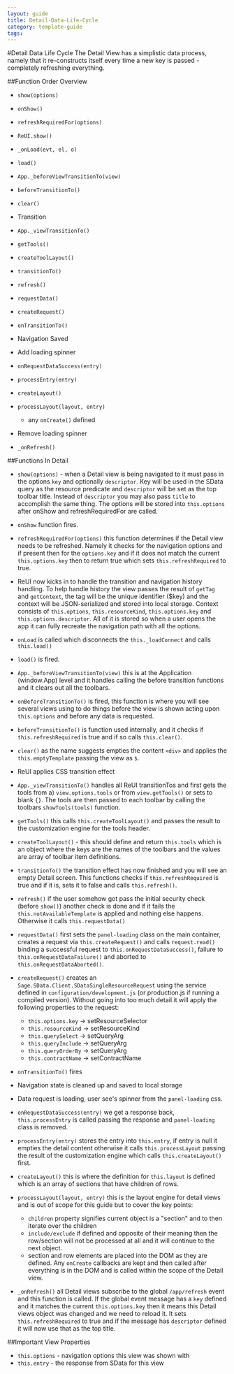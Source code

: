 ---
layout: guide
title: Detail-Data-Life-Cycle
category: template-guide
tags: 
---
#Detail Data Life Cycle
The Detail View has a simplistic data process, namely that it re-constructs itself every time a new key is passed - completely refreshing everything.

##Function Order Overview
* `show(options)`
* `onShow()`
* `refreshRequiredFor(options)`
* `ReUI.show()`
* `_onLoad(evt, el, o)`
* `load()`
* `App._beforeViewTransitionTo(view)`
* `beforeTransitionTo()`
* `clear()`
* Transition
* `App._viewTransitionTo()`
* `getTools()`
* `createToolLayout()`
* `transitionTo()`
* `refresh()`
* `requestData()`
* `createRequest()`
* `onTransitionTo()`
* Navigation Saved
* Add loading spinner
* `onRequestDataSuccess(entry)`
* `processEntry(entry)`
* `createLayout()`
* `processLayout(layout, entry)`
   * any `onCreate()` defined
* Remove loading spinner

* `_onRefresh()`

##Functions In Detail

* `show(options)` - when a Detail view is being navigated to it must pass in the options `key` and optionally `descriptor`. Key will be used in the SData query as the resource predicate and `descriptor` will be set as the top toolbar title. Instead of `descriptor` you may also pass `title` to accomplish the same thing. The options will be stored into `this.options` after onShow and refreshRequiredFor are called.

* `onShow` function fires.

* `refreshRequiredFor(options)` this function determines if the Detail view needs to be refreshed. Namely it checks for the navigation options and if present then for the `options.key` and if it does not match the current `this.options.key` then to return true which sets `this.refreshRequired` to true.

* ReUI now kicks in to handle the transition and navigation history handling. To help handle history the view passes the result of `getTag` and `getContext`, the tag will be the unique identifier ($key) and the context will be JSON-serialized and stored into local storage. Context consists of `this.options`, `this.resourceKind`, `this.options.key` and `this.options.descriptor`. All of it is stored so when a user opens the app it can fully recreate the navigation path with all the options.

* `onLoad` is called which disconnects the `this._loadConnect` and calls `this.load()`

* `load()` is fired.

* `App._beforeViewTransitionTo(view)` this is at the Application (window.App) level and it handles calling the before transition functions and it clears out all the toolbars.

* `onBeforeTransitionTo()` is fired, this function is where you will see several views using to do things before the view is shown acting upon `this.options` and before any data is requested. 

* `beforeTransitionTo()` is function used internally, and it checks if `this.refreshRequired` is true and if so calls `this.clear()`.

* `clear()` as the name suggests empties the content `<div>` and applies the `this.emptyTemplate` passing the view as `$`.

* ReUI applies CSS transition effect

* `App._viewTransitionTo()` handles all ReUI transitionTos and first gets the tools from a) `view.options.tools` or from `view.getTools()` or sets to blank `{}`. The tools are then passed to each toolbar by calling the toolbars `showTools(tools)` function.

* `getTools()` this calls `this.createToolLayout()` and passes the result to the customization engine for the tools header.

* `createToolLayout()` - this should define and return `this.tools` which is an object where the keys are the names of the toolbars and the values are array of toolbar item definitions.

* `transitionTo()` the transition effect has now finished and you will see an empty Detail screen. This functions checks if `this.refreshRequired` is true and if it is, sets it to false and calls `this.refresh()`.

* `refresh()` if the user somehow got pass the initial security check (before `show()`) another check is done and if it fails the `this.notAvailableTemplate` is applied and nothing else happens. Otherwise it calls `this.requestData()`

* `requestData()` first sets the `panel-loading` class on the main container, creates a request via `this.createRequest()` and calls `request.read()` binding a successful request to `this.onRequestDataSuccess()`, failure to `this.onRequestDataFailure()` and aborted to `this.onRequestDataAborted()`.

* `createRequest()` creates an `Sage.SData.Client.SDataSingleResourceRequest` using the service defined in `configuration/development.js` (or production.js if running a compiled version). Without going into too much detail it will apply the following properties to the request:

   * `this.options.key` -> setResourceSelector
   * `this.resourceKind` -> setResourceKind
   * `this.querySelect` -> setQueryArg
   * `this.queryInclude` -> setQueryArg
   * `this.queryOrderBy` -> setQueryArg
   * `this.contractName` -> setContractName
 
* `onTransitionTo()` fires

* Navigation state is cleaned up and saved to local storage

* Data request is loading, user see's spinner from the `panel-loading` css.

* `onRequestDataSuccess(entry)` we get a response back, `this.processEntry` is called passing the response and `panel-loading` class is removed.

* `processEntry(entry)` stores the entry into `this.entry`, if entry is null it empties the detail content otherwise it calls `this.processLayout` passing the result of the customization engine which calls `this.createLayout()` first.

* `createLayout()` this is where the definition for `this.layout` is defined which is an array of sections that have children of rows.

* `processLayout(layout, entry)` this is the layout engine for detail views and is out of scope for this guide but to cover the key points: 
   * `children` property signifies current object is a "section" and to then iterate over the children
   * `include/exclude` if defined and opposite of their meaning then the row/section will not be processed at all and it will continue to the next object.
   * section and row elements are placed into the DOM as they are defined. Any `onCreate` callbacks are kept and then called after everything is in the DOM and is called within the scope of the Detail view.


* `_onRefresh()` all Detail views subscribe to the global `/app/refresh` event and this function is called. If the global event message has a `key` defined and it matches the current `this.options.key` then it means this Detail views object was changed and we need to reload it. It sets `this.refreshRequired` to true and if the message has `descriptor` defined it will now use that as the top title.

##Important View Properties

* `this.options` - navigation options this view was shown with
* `this.entry` - the response from SData for this view